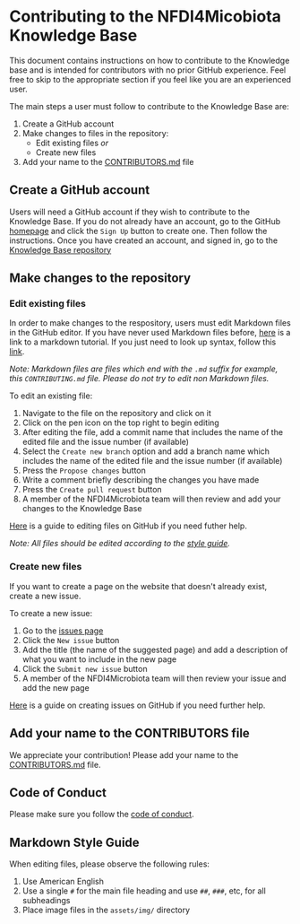 # Contributing to the NFDI4Micobiota Knowledge Base

This document contains instructions on how to contribute to the Knowledge base and is intended for contributors with no prior GitHub experience. Feel free to skip to the appropriate section if you feel like you are an experienced user.

The main steps a user must follow to contribute to the Knowledge Base are:

1. Create a GitHub account
2. Make changes to files in the repository:
    - Edit existing files *or*
    - Create new files
3. Add your name to the [CONTRIBUTORS.md](CONTRIBUTORS.md) file

## Create a GitHub account

Users will need a GitHub account if they wish to contribute to the Knowledge Base. If you do not already have an account, go to the GitHub [homepage](https://github.com/) and click the `Sign Up` button to create one. Then follow the instructions. Once you have created an account, and signed in, go to the [Knowledge Base repository](https://github.com/NFDI4Microbiota/nfdi4microbiota-knowledge-base.github.io)

## Make changes to the repository

### Edit existing files

In order to make changes to the respository, users must edit Markdown files in the GitHub editor. If you have never used Markdown files before, [here](https://www.markdowntutorial.com/) is a link to a markdown tutorial. If you just need to look up syntax, follow this [link](https://www.markdownguide.org/basic-syntax/).

*Note: Markdown files are files which end with the `.md` suffix for example, this `CONTRIBUTING.md` file. Please do not try to edit non Markdown files.*

To edit an existing file:

1. Navigate to the file on the repository and click on it
2. Click on the pen icon on the top right to begin editing
3. After editing the file, add a commit name that includes the name of the edited file and the issue number (if available)
4. Select the `Create new branch` option and add a branch name which includes the name of the edited file and the issue number (if available)
5. Press the `Propose changes` button
6. Write a comment briefly describing the changes you have made
7. Press the `Create pull request` button
8. A member of the NFDI4Microbiota team will then review and add your changes to the Knowledge Base

[Here](https://docs.github.com/en/repositories/working-with-files/managing-files/editing-files) is a guide to editing files on GitHub if you need futher help.

*Note: All files should be edited according to the [style guide](#markdown-style-guide).*

### Create new files

If you want to create a page on the website that doesn't already exist, create a new issue.

To create a new issue:

1. Go to the [issues page](https://github.com/NFDI4Microbiota/nfdi4microbiota-knowledge-base.github.io/issues)
2. Click the `New issue` button
3. Add the title (the name of the suggested page) and add a description of what you want to include in the new page
4. Click the `Submit new issue` button
5. A member of the NFDI4Microbiota team will then review your issue and add the new page

[Here](https://docs.github.com/en/issues/tracking-your-work-with-issues/creating-an-issue) is a guide on creating issues on GitHub if you need further help.

## Add your name to the CONTRIBUTORS file

We appreciate your contribution! Please add your name to the [CONTRIBUTORS.md](CONTRIBUTORS.md) file.

## Code of Conduct

Please make sure you follow the [code of conduct](_docs/code-of-conduct-overview.md).

## Markdown Style Guide

When editing files, please observe the following rules:

1. Use American English
2. Use a single `#` for the main file heading and use `##`, `###`, etc, for all subheadings
3. Place image files in the `assets/img/` directory
